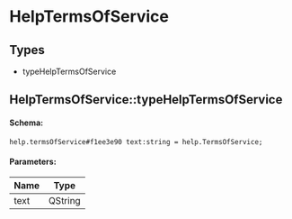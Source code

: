 # HelpTermsOfService

## Types

* typeHelpTermsOfService

## HelpTermsOfService::typeHelpTermsOfService

#### Schema:

`help.termsOfService#f1ee3e90 text:string = help.TermsOfService;`

#### Parameters:

|Name|Type|
|----|----|
|text|QString|


